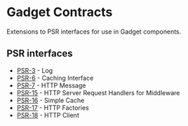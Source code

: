 Gadget Contracts
=================

Extensions to PSR interfaces for use in Gadget components.

PSR interfaces
-----------------
* [PSR-3](https://github.com/php-fig/log) - Log
* [PSR-6](https://github.com/php-fig/cache) - Caching Interface
* [PSR-7](https://github.com/php-fig/http-message) - HTTP Message
* [PSR-15](https://github.com/php-fig/http-server-handler) - HTTP Server Request Handlers for Middleware
* [PSR-16](https://github.com/php-fig/simple-cache) - Simple Cache
* [PSR-17](https://github.com/php-fig/http-factory) - HTTP Factories
* [PSR-18](https://github.com/php-fig/http-client) - HTTP Client